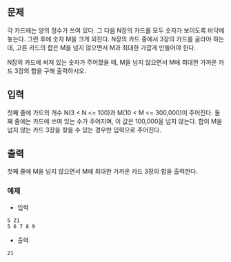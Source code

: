 ## 문제

각 카드에는 양의 정수가 쓰여 있다. 그 다음 N장의 카드를 모두 숫자가 보이도록 바닥에 놓는다. 그런 후에 숫자 M을 크게 외친다. N장의 카드 중에서 3장의 카드를 골라야 하는데, 고른 카드의 합은 M을 넘지 않으면서 M과 최대한 가깝게 만들어야 한다.

N장의 카드에 써져 있는 숫자가 주어졌을 때, M을 넘지 않으면서 M에 최대한 가까운 카드 3장의 합을 구해 출력하시오.

## 입력

첫째 줄에 가드의 개수 N(3 < N <= 100)과 M(10 < M <= 300,000)이 주어진다. 둘째 줄에는 카드에 쓰여 있는 수가 주어지며, 이 값은 100,000을 넘지 않는다. 합이 M을 넘지 않는 카드 3장을 찾을 수 있는 경우만 입력으로 주어진다.

## 출력

첫째 줄에 M을 넘지 않으면서 M에 최대한 가까운 카드 3장의 합을 출력한다.

### 예제

- 입력

```
5 21
5 6 7 8 9
```

- 출력

```
21
```

